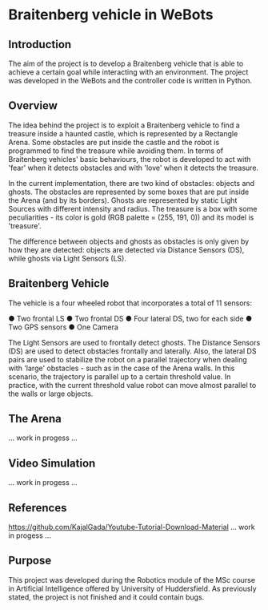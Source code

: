 # Braitenberg vehicle in WeBots

## Introduction
The aim of the project is to develop a Braitenberg vehicle that is able to achieve a certain goal while interacting with an environment.
The project was developed in the WeBots and the controller code is written in Python.

## Overview
The idea behind the project is to exploit a Braitenberg vehicle to find a treasure inside a haunted castle, which is represented by a Rectangle Arena. Some obstacles are put inside the castle and the robot is programmed to find the treasure while avoiding them. In terms of Braitenberg vehicles' basic behaviours, the robot is developed to act with 'fear' when it detects obstacles and with 'love' when it detects the treasure.

In the current implementation, there are two kind of obstacles: objects and ghosts.
The obstacles are represented by some boxes that are put inside the Arena (and by its borders). Ghosts are represented by static Light Sources with different intensity and radius. The treasure is a box with some peculiarities - its color is gold (RGB palette = (255, 191, 0)) and its model is 'treasure'. 

The difference between objects and ghosts as obstacles is only given by how they are detected: objects are detected via Distance Sensors (DS), while ghosts via Light Sensors (LS).

## Braitenberg Vehicle
The vehicle is a four wheeled robot that incorporates a total of 11 sensors:

● Two frontal LS
● Two frontal DS
● Four lateral DS, two for each side
● Two GPS sensors
● One Camera

The Light Sensors are used to frontally detect ghosts. 
The Distance Sensors (DS) are used to detect obstacles frontally and laterally. Also, the lateral DS pairs are used to stabilize the robot on a parallel trajectory when dealing with 'large' obstacles - such as in the case of the Arena walls. In this scenario, the trajectory is parallel up to a certain threshold value. In practice, with the current threshold value robot can move almost parallel to the walls or large objects.

## The Arena
... work in progess ...

## Video Simulation
... work in progess ...

## References
https://github.com/KajalGada/Youtube-Tutorial-Download-Material
... work in progess ...

## Purpose
This project was developed during the Robotics module of the MSc course in Artificial Intelligence offered by University of Huddersfield.
As previously stated, the project is not finished and it could contain bugs.
